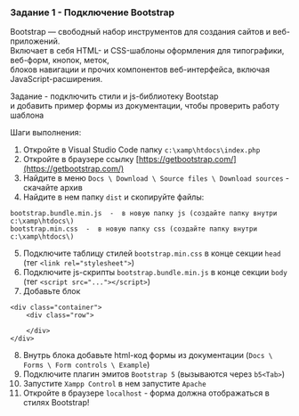 ### Задание 1 - Подключение Bootstrap

Bootstrap — свободный набор инструментов для создания сайтов и веб-приложений.  
Включает в себя HTML- и CSS-шаблоны оформления для типографики, веб-форм, кнопок, меток,  
блоков навигации и прочих компонентов веб-интерфейса, включая JavaScript-расширения.

Задание - подключить стили и js-библиотеку Bootstap   
и добавить пример формы из документации, чтобы проверить работу шаблона

Шаги выполнения:
1. Откройте в Visual Studio Code папку `c:\xamp\htdocs\index.php`
2. Откройте в браузере ссылку [https://getbootstrap.com/](https://getbootstrap.com/)
3. Найдите в меню `Docs \ Download \ Source files \ Download sources` - скачайте архив
4. Найдите в нем папку `dist` и скопируйте файлы:
```
bootstrap.bundle.min.js  -  в новую папку js (создайте папку внутри c:\xamp\htdocs\)
bootstrap.min.css  -  в новую папку css (создайте папку внутри c:\xamp\htdocs\)
```
5. Подключите таблицу стилей `bootstrap.min.css` в конце секции `head` (тег `<link rel="stylesheet">`)
6. Подключите js-скрипты `bootstrap.bundle.min.js` в конце секции `body` (тег `<script src="..."></script>`)
7. Добавьте блок
```
<div class="container">
	<div class="row">

	</div>
</div>
```
8. Внутрь блока добавьте html-код формы из документации (`Docs \ Forms \ Form controls \ Example`)
9. Подключите плагин эмитов `Bootstrap 5` (вызываются через `b5<Tab>`)  
10. Запустите `Xampp Control` в нем запустите `Apache`
11. Откройте в браузере `localhost` - форма должна отображаться в стилях Bootstrap!

